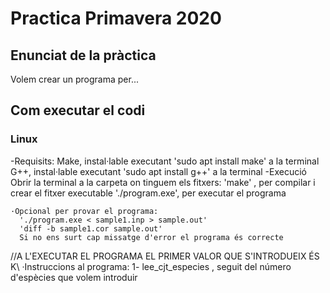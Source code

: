 # Practica Primavera 2020

## Enunciat de la pràctica
Volem crear un programa per...

## Com executar el codi
### Linux
-Requisits:
  Make, instal·lable executant 'sudo apt install make' a la terminal
  G++, instal·lable executant 'sudo apt install g++' a la terminal
-Execució
  Obrir la terminal a la carpeta on tinguem els fitxers:
  'make' , per compilar i crear el fitxer executable
  './program.exe', per executar el programa
  
    ·Opcional per provar el programa:
      './program.exe < sample1.inp > sample.out'
      'diff -b sample1.cor sample.out'
      Si no ens surt cap missatge d'error el programa és correcte
    
  //A L'EXECUTAR EL PROGRAMA EL PRIMER VALOR QUE S'INTRODUEIX ÉS K\\
  ·Instruccions al programa:
    1- lee_cjt_especies , seguit del número d'espècies que volem introduir
    
  
